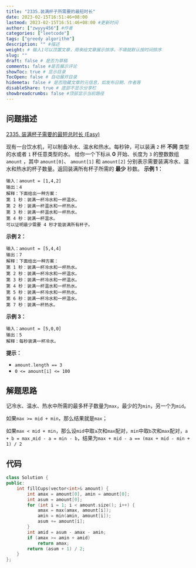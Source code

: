 ```yaml
---
title: "2335.装满杯子所需要的最短时长"
date: 2023-02-15T16:51:46+08:00
lastmod: 2023-02-15T16:51:46+08:00 #更新时间
author: ["zwyyy456"] #作者
categories: ["leetcode"]
tags: ["greedy algorithm"]
description: "" #描述
weight: # 输入1可以顶置文章，用来给文章展示排序，不填就默认按时间排序
slug: ""
draft: false # 是否为草稿
comments: false #是否展示评论
showToc: true # 显示目录
TocOpen: false # 自动展开目录
hidemeta: false # 是否隐藏文章的元信息，如发布日期、作者等
disableShare: true # 底部不显示分享栏
showbreadcrumbs: false #顶部显示当前路径
---
```

## 问题描述
[2335. 装满杯子需要的最短总时长 (Easy)](https://leetcode.cn/problems/minimum-amount-of-time-to-fill-cups/)

现有一台饮水机，可以制备冷水、温水和热水。每秒钟，可以装满 `2` 杯 **不同** 类型的水或者 `1`
杯任意类型的水。
给你一个下标从 **0** 开始、长度为 `3` 的整数数组 `amount` ，其中 `amount[0]`、
`amount[1]` 和 `amount[2]` 分别表示需要装满冷水、温水和热水的杯子数量。返回装满所有杯子所需的
**最少** 秒数。
**示例 1：**
```
输入：amount = [1,4,2]
输出：4
解释：下面给出一种方案：
第 1 秒：装满一杯冷水和一杯温水。
第 2 秒：装满一杯温水和一杯热水。
第 3 秒：装满一杯温水和一杯热水。
第 4 秒：装满一杯温水。
可以证明最少需要 4 秒才能装满所有杯子。
```
**示例 2：**
```
输入：amount = [5,4,4]
输出：7
解释：下面给出一种方案：
第 1 秒：装满一杯冷水和一杯热水。
第 2 秒：装满一杯冷水和一杯温水。
第 3 秒：装满一杯冷水和一杯温水。
第 4 秒：装满一杯温水和一杯热水。
第 5 秒：装满一杯冷水和一杯热水。
第 6 秒：装满一杯冷水和一杯温水。
第 7 秒：装满一杯热水。
```
**示例 3：**
```
输入：amount = [5,0,0]
输出：5
解释：每秒装满一杯冷水。
```
**提示：**
- `amount.length == 3`
- `0 <= amount[i] <= 100`

## 解题思路
记冷水、温水、热水中所需的最多杯子数量为`max`，最少的为`min`，另一个为`mid`。

如果`max >= mid + min`，那么结果就是`max`；

如果`max < mid + min`，那么设`mid`中取`a`次和`max`配对，`min`中取`b`次和`max`配对，`a + b = max` ,`mid - a = min - b`，结果为`max + mid - a == (max + mid - min + 1) / 2`

## 代码
```cpp
class Solution {
public:
    int fillCups(vector<int>& amount) {
        int amax = amount[0], amin = amount[0];
        int asum = amount[0];
        for (int i = 1; i < amount.size(); i++) {
            amax = max(amax, amount[i]);
            amin = min(amin, amount[i]);
            asum += amount[i];
        }
        int amid = asum - amax - amin;
        if (amax >= amin + amid)
            return amax;
        return (asum + 1) / 2;
    }
};
```

